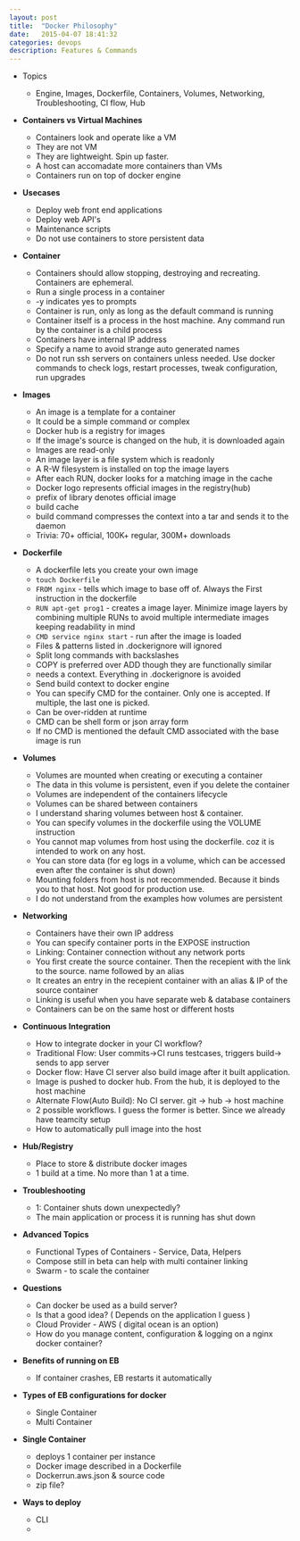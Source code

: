 ```yaml
---
layout: post
title:  "Docker Philosophy"
date:   2015-04-07 18:41:32
categories: devops
description: Features & Commands
---
```


* Topics
  * Engine, Images, Dockerfile, Containers, Volumes, Networking, Troubleshooting, CI flow, Hub

* __Containers vs Virtual Machines__
  * Containers look and operate like a VM
  * They are not VM
  * They are lightweight. Spin up faster. 
  * A host can accomadate more containers than VMs
  * Containers run on top of docker engine

* __Usecases__
  * Deploy web front end applications
  * Deploy web API's
  * Maintenance scripts
  * Do not use containers to store persistent data

* __Container__
  * Containers should allow stopping, destroying and recreating. Containers are ephemeral.
  * Run a single process in a container
  * -y indicates yes to prompts
  * Container is run, only as long as the default command is running
  * Container itself is a process in the host machine. Any command run by the container is a child process
  * Containers have internal IP address
  * Specify a name to avoid strange auto generated names
  * Do not run ssh servers on containers unless needed. Use docker commands to check logs, restart processes, tweak configuration, run upgrades

* __Images__
  * An image is a template for a container
  * It could be a simple command or complex 
  * Docker hub is a registry for images
  * If the image's source is changed on the hub, it is downloaded again
  * Images are read-only
  * An image layer is a file system which is readonly
  * A R-W filesystem is installed on top the image layers
  * After each RUN, docker looks for a matching image in the cache
  * Docker logo represents official images in the registry(hub)
  * prefix of library denotes official image
  * build cache
  * build command compresses the context into a tar and sends it to the daemon
  * Trivia: 70+ official, 100K+ regular, 300M+ downloads

* __Dockerfile__
  * A dockerfile lets you create your own image
  * `touch Dockerfile`
  * `FROM nginx` - tells which image to base off of. Always the First instruction in the dockerfile
  * `RUN apt-get prog1` - creates a image layer. Minimize image layers by combining multiple RUNs to avoid multiple intermediate images keeping readability in mind
  * `CMD service nginx start` - run after the image is loaded
  * Files & patterns listed in .dockerignore will ignored
  * Split long commands with backslashes
  * COPY is preferred over ADD though they are functionally similar
  * needs a context. Everything in .dockerignore is avoided
  * Send build context to docker engine
  * You can specify CMD for the container. Only one is accepted. If multiple, the last one is picked.
  * Can be over-ridden at runtime
  * CMD can be shell form or json array form
  * If no CMD is mentioned the default CMD associated with the base image is run

* __Volumes__
  * Volumes are mounted when creating or executing a container
  * The data in this volume is persistent, even if you delete the container
  * Volumes are independent of the containers lifecycle
  * Volumes can be shared between containers
  * I understand sharing volumes between host & container. 
  * You can specify volumes in the dockerfile using the VOLUME instruction
  * You cannot map volumes from host using the dockerfile. coz it is intended to work on any host.
  * You can store data (for eg logs in a volume, which can be accessed even after the container is shut down)
  * Mounting folders from host is not recommended. Because it binds you to that host. Not good for production use.
  * I do not understand from the examples how volumes are persistent

* __Networking__
  * Containers have their own IP address
  * You can specify container ports in the EXPOSE instruction
  * Linking: Container connection without any network ports
  * You first create the source container. Then the recepient with the link to the source. name followed by an alias
  * It creates an entry in the recepient container with an alias & IP of the source container
  * Linking is useful when you have separate web & database containers
  * Containers can be on the same host or different hosts

* __Continuous Integration__
  * How to integrate docker in your CI workflow?
  * Traditional Flow: User commits->CI runs testcases, triggers build-> sends to app server
  * Docker flow: Have CI server also build image after it built application. 
  * Image is pushed to docker hub. From the hub, it is deployed to the host machine
  * Alternate Flow(Auto Build): No CI server. git -> hub -> host machine
  * 2 possible workflows. I guess the former is better. Since we already have teamcity setup
  * How to automatically pull image into the host

* __Hub/Registry__
  * Place to store & distribute docker images
  * 1 build at a time. No more than 1 at a time.

* __Troubleshooting__
  * 1: Container shuts down unexpectedly? 
  * The main application or process it is running has shut down

* __Advanced Topics__
  * Functional Types of Containers - Service, Data, Helpers
  * Compose still in beta can help with multi container linking
  * Swarm - to scale the container

* __Questions__
  * Can docker be used as a build server?
  * Is that a good idea? ( Depends on the application I guess )
  * Cloud Provider - AWS ( digital ocean is an option)
  * How do you manage content, configuration & logging on a nginx docker container?

* __Benefits of running on EB__
  * If container crashes, EB restarts it automatically

* __Types of EB configurations for docker__
  * Single Container
  * Multi Container

* __Single Container__
  * deploys 1 container per instance
  * Docker image described in a Dockerfile
  * Dockerrun.aws.json & source code
  * zip file?

* __Ways to deploy__
  * CLI
  * 
